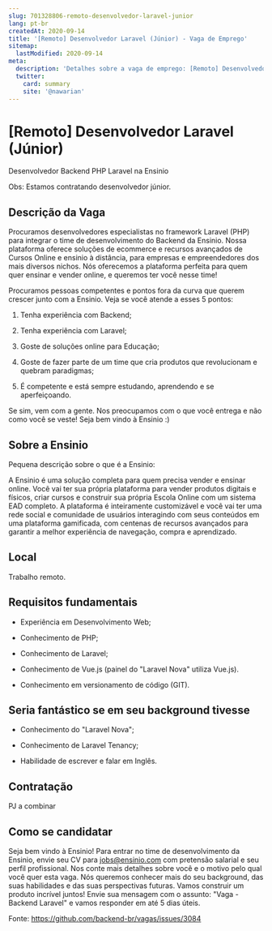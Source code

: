 ```yaml
---
slug: 701328806-remoto-desenvolvedor-laravel-junior
lang: pt-br
createdAt: 2020-09-14
title: '[Remoto] Desenvolvedor Laravel (Júnior) - Vaga de Emprego'
sitemap:
  lastModified: 2020-09-14
meta:
  description: 'Detalhes sobre a vaga de emprego: [Remoto] Desenvolvedor Laravel (Júnior)'
  twitter:
    card: summary
    site: '@nawarian'
---
```


# [Remoto] Desenvolvedor Laravel (Júnior)

Desenvolvedor Backend PHP Laravel na Ensinio

Obs: Estamos contratando desenvolvedor júnior.

## Descrição da Vaga

Procuramos desenvolvedores especialistas no framework Laravel (PHP) para integrar o time de desenvolvimento do Backend da Ensinio. Nossa plataforma oferece soluções de ecommerce e recursos avançados de Cursos Online e ensinio à distância, para empresas e empreendedores dos mais diversos nichos. Nós oferecemos a plataforma perfeita para quem quer ensinar e vender online, e queremos ter você nesse time!

Procuramos pessoas competentes e pontos fora da curva que querem crescer junto com a Ensinio. Veja se você atende a esses 5 pontos:


1. Tenha experiência com Backend;

2. Tenha experiência com Laravel;

3. Goste de soluções online para Educação;

4. Goste de fazer parte de um time que cria produtos que revolucionam e quebram paradigmas;

5. É competente e está sempre estudando, aprendendo e se aperfeiçoando.

Se sim, vem com a gente. Nos preocupamos com o que você entrega e não como você se veste! Seja bem vindo à Ensinio :)


## Sobre a Ensinio


Pequena descrição sobre o que é a Ensinio:

A Ensinio é uma solução completa para quem precisa vender e ensinar online. Você vai ter sua  própria plataforma para vender produtos digitais e físicos, criar cursos e construir sua própria Escola  Online com um sistema EAD completo. A plataforma é inteiramente customizável e você vai ter uma rede social e comunidade de  usuários interagindo com seus conteúdos em uma plataforma gamificada, com centenas de recursos  avançados para garantir a melhor experiência de navegação, compra e aprendizado.

## Local

Trabalho remoto.

## Requisitos fundamentais

- Experiência em Desenvolvimento Web;

- Conhecimento de PHP;

- Conhecimento de Laravel;

- Conhecimento de Vue.js (painel do "Laravel Nova" utiliza Vue.js).

- Conhecimento em versionamento de código (GIT).



## Seria fantástico se em seu background tivesse

- Conhecimento do "Laravel Nova";

- Conhecimento de Laravel Tenancy;

- Habilidade de escrever e falar em Inglês.



## Contratação

PJ a combinar

## Como se candidatar

Seja bem vindo à Ensinio! Para entrar no time de desenvolvimento da Ensinio, envie seu CV para jobs@ensinio.com com pretensão salarial e seu perfil profissional. Nos conte mais detalhes sobre você e o motivo pelo qual você quer esta vaga. Nós queremos conhecer mais do seu background, das suas habilidades e das suas perspectivas futuras. Vamos construir um produto incrível juntos! Envie sua mensagem com o assunto: "Vaga - Backend Laravel" e vamos responder em até 5 dias úteis.

Fonte: https://github.com/backend-br/vagas/issues/3084